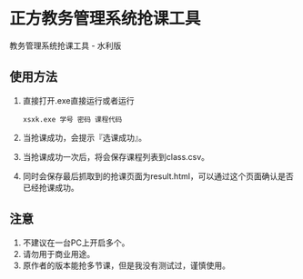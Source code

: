 # 正方教务管理系统抢课工具 #

教务管理系统抢课工具 - 水利版

## 使用方法 ##

1. 直接打开.exe直接运行或者运行 

   ```
   xsxk.exe 学号 密码 课程代码
   ```

2. 当抢课成功，会提示『选课成功』。   
3. 当抢课成功一次后，将会保存课程列表到class.csv。
4. 同时会保存最后抓取到的抢课页面为result.html，可以通过这个页面确认是否已经抢课成功。

## 注意 ##
1. 不建议在一台PC上开启多个。
2. 请勿用于商业用途。
3. 原作者的版本能抢多节课，但是我没有测试过，谨慎使用。
